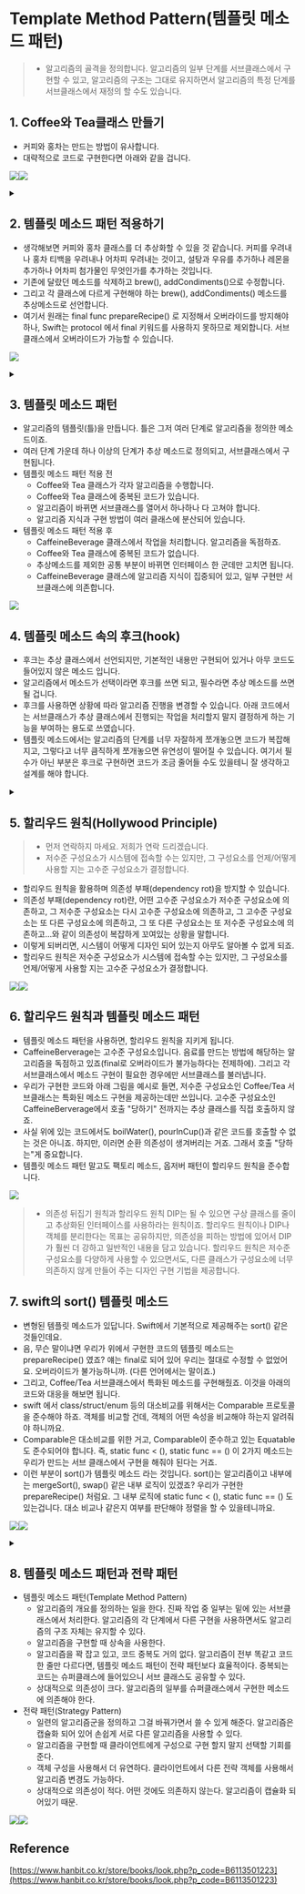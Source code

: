 
# Template Method Pattern(템플릿 메소드 패턴)
> - 알고리즘의 골격을 정의합니다. 알고리즘의 일부 단계를 서브클래스에서 구현할 수 있고, 알고리즘의 구조는 그대로 유지하면서 알고리즘의 특정 단계를 서브클래스에서 재정의 할 수도 있습니다.

## 1. Coffee와 Tea클래스 만들기
- 커피와 홍차는 만드는 방법이 유사합니다. 
- 대략적으로 코드로 구현한다면 아래와 같을 겁니다. 

![](https://velog.velcdn.com/images/dev_kickbell/post/851f44f3-135d-4302-9633-603420e447bc/image.png)![](https://velog.velcdn.com/images/dev_kickbell/post/baa7da67-f8f4-4ada-831a-ae427275d52a/image.png)

<details>
  <summary><a href="https://github.com/kickbell/pb"></a></summary>
  <p>

```swift
//카페인 음료
protocol CaffeineBeverage {
    func prepareRecipe()
    func boilWater()
    func pourInCup()
}
    
class Coffee: CaffeineBeverage {
    func prepareRecipe() {
        boilWater()
        brewCoffeeGrinds()
        pourInCup()
        addSugarAndMilk()
    }
    
    func boilWater() {
        print("물 끓이는 중")
    }
    
    func brewCoffeeGrinds() {
        print("필터로 커피를 우려내는 중")
    }
    
    func pourInCup() {
        print("컵에 따르는 중")
    }
    
    func addSugarAndMilk() {
        print("설탕과 우유를 추가하는 중")
    }
}
    
class Tea: CaffeineBeverage {
    func prepareRecipe() {
        boilWater()
        steepTeaBag()
        addLemon()
        pourInCup()
    }
    
    func boilWater() {
        print("물 끓이는 중")
    }
    
    func steepTeaBag() {
        print("찻잎을 우려내는 중")
    }
    
    func addLemon() {
        print("레몬을 추가하는 중")
    }
    
    func pourInCup() {
        print("컵에 따르는 중")
    }
}
    
let coffee = Coffee()
let tea = Tea()

print("--- 커피 ----")
coffee.prepareRecipe()
print("\n")
print("--- 홍차 ----")
tea.prepareRecipe()
/*
 --- 커피 ----
 물 끓이는 중
 필터로 커피를 우려내는 중
 컵에 따르는 중
 설탕과 우유를 추가하는 중


 --- 홍차 ----
 물 끓이는 중
 찻잎을 우려내는 중
 레몬을 추가하는 중
 컵에 따르는 중
 */
```
  </p>
</details>


## 2. 템플릿 메소드 패턴 적용하기 
- 생각해보면 커피와 홍차 클래스를 더 추상화할 수 있을 것 같습니다. 커피를 우려내나 홍차 티백을 우려내나 어차피 우려내는 것이고, 설탕과 우유를 추가하나 레몬을 추가하나 어차피 첨가물인 무엇인가를 추가하는 것입니다. 
- 기존에 달랐던 메소드를 삭제하고 brew(), addCondiments()으로 수정합니다. 
- 그리고 각 클래스에 다르게 구현해야 하는 brew(), addCondiments() 메소드를 추상메소드로 선언합니다. 
- 여기서 원래는 final func prepareRecipe() 로 지정해서 오버라이드를 방지해야 하나, Swift는 protocol 에서 final 키워드를 사용하지 못하므로 제외합니다. 서브클래스에서 오버라이드가 가능할 수 있습니다. 

![](https://velog.velcdn.com/images/dev_kickbell/post/f0d01cf4-9dba-4791-8160-c1933158a2bc/image.png)


<details>
  <summary><a href="https://github.com/kickbell/pb"></a></summary>
  <p>

```swift
//카페인 음료
protocol CaffeineBeverage {
    //다른 언어 였다면 prepareRecipe 앞에 final 키워드를 넣어서 오버라이드를
    //방지했을 것이나 swift는 사용할 수 없다.
    func prepareRecipe()
    
    func boilWater()
    func pourInCup()
    
    //추상메소드
    func brew()
    func addCondiments() //첨가물 
}

extension CaffeineBeverage {
    func prepareRecipe() {
        boilWater()
        brew()
        addCondiments()
        pourInCup()
    }
    
    func boilWater() {
        print("물 끓이는 중")
    }
    
    func pourInCup() {
        print("컵에 따르는 중")
    }
}
```
```swift
class Coffee: CaffeineBeverage {
    func brew() {
        print("커피를 우려내는 중")
    }
    
    func addCondiments() {
        print("우유와 설탕을 추가하는 중")
    }
}
    
class Tea: CaffeineBeverage {
    func brew() {
        print("찻잎을 우려내는 중")
    }
    
    func addCondiments() {
        print("레몬을 추가하는 중")
    }
}

let coffee = Coffee()
let tea = Tea()

print("--- 커피 ----")
coffee.prepareRecipe()
print("\n")
print("--- 홍차 ----")
tea.prepareRecipe()
/*
 --- 커피 ----
 물 끓이는 중
 필터로 커피를 우려내는 중
 컵에 따르는 중
 설탕과 우유를 추가하는 중


 --- 홍차 ----
 물 끓이는 중
 찻잎을 우려내는 중
 레몬을 추가하는 중
 컵에 따르는 중
 */
```
  </p>
</details>


## 3. 템플릿 메소드 패턴 

- 알고리즘의 템플릿(틀)을 만듭니다. 틀은 그저 여러 단계로 알고리즘을 정의한 메소드이죠. 
- 여러 단계 가운데 하나 이상의 단계가 추상 메소드로 정의되고, 서브클래스에서 구현됩니다. 
- 템플릿 메소드 패턴 적용 전 
    - Coffee와 Tea 클래스가 각자 알고리즘을 수행합니다.
    - Coffee와 Tea 클래스에 중복된 코드가 있습니다.
    - 알고리즘이 바뀌면 서브클래스를 열어서 하나하나 다 고쳐야 합니다.
    - 알고리즘 지식과 구현 방법이 여러 클래스에 분산되어 있습니다.
- 템플릿 메소드 패턴 적용 후 
    - CaffeineBeverage 클래스에서 작업을 처리합니다. 알고리즘을 독점하죠. 
    - Coffee와 Tea 클래스에 중복된 코드가 없습니다.
    - 추상메소드를 제외한 공통 부분이 바뀌면 인터페이스 한 군데만 고치면 됩니다. 
    - CaffeineBeverage 클래스에 알고리즘 지식이 집중되어 있고, 일부 구현만 서브클래스에 의존합니다. 
    
![](https://velog.velcdn.com/images/dev_kickbell/post/e5ae35cf-9c8a-4af1-b49c-6221d9c4d92b/image.png)

## 4. 템플릿 메소드 속의 후크(hook)
- 후크는 추상 클래스에서 선언되지만, 기본적인 내용만 구현되어 있거나 아무 코드도 들어있지 않은 메소드 입니다. 
- 알고리즘에서 메소드가 선택이라면 후크를 쓰면 되고, 필수라면 추상 메소드를 쓰면 될 겁니다.
- 후크를 사용하면 상황에 따라 알고리즘 진행을 변경할 수 있습니다. 아래 코드에서는 서브클래스가 추상 클래스에서 진행되는 작업을 처리할지 말지 결정하게 하는 기능을 부여하는 용도로 쓰였습니다. 
- 템플릿 메소드에서는 알고리즘의 단계를 너무 자잘하게 쪼개놓으면 코드가 복잡해지고, 그렇다고 너무 큼직하게 쪼개놓으면 유연성이 떨어질 수 있습니다. 여기서 필수가 아닌 부분은 후크로 구현하면 코드가 조금 줄어들 수도 있을테니 잘 생각하고 설계를 해야 합니다.


<details>
  <summary><a href="https://github.com/kickbell/pb"></a></summary>
  <p>

```swift
//카페인 음료
protocol CaffeineBeverage {
    //다른 언어 였다면 prepareRecipe 앞에 final 키워드를 넣어서 오버라이드를
    //방지했을 것이나 swift는 사용할 수 없다.
    func prepareRecipe()
    
    func boilWater()
    func pourInCup()
    
    //hook 메소드
    func customerWantsCondiments() -> Bool
    
    //추상메소드
    func brew()
    func addCondiments()
}

extension CaffeineBeverage {
    func prepareRecipe() {
        boilWater()
        brew()
        pourInCup()
        if customerWantsCondiments() {
            addCondiments()
        }
    }
    
    func boilWater() {
        print("물 끓이는 중")
    }
    
    func pourInCup() {
        print("컵에 따르는 중")
    }
    
    func customerWantsCondiments() -> Bool {
        return false
    }
}
```
```swift
class Coffee: CaffeineBeverage {
    func brew() {
        print("커피를 우려내는 중")
    }
    
    func addCondiments() {
        print("우유와 설탕을 추가하는 중")
    }
    
    func customerWantsCondiments() -> Bool {
        let result = getUserInput()
        if result == "y" {
            return true
        }
        return false
    }
    
    func getUserInput() -> String {
        print("커피에 우유와 설탕을 넣을까요? (y/n)")
        return readLine() ?? ""
    }
}
    
let coffee = Coffee()
let tea = Tea()

print("--- 커피 ----")
coffee.prepareRecipe()
/*
 --- 커피 ----
 물 끓이는 중
 커피를 우려내는 중
 컵에 따르는 중
 커피에 우유와 설탕을 넣을까요? (y/n)
 y
 우유와 설탕을 추가하는 중
 
 --- 커피 ----
 물 끓이는 중
 커피를 우려내는 중
 컵에 따르는 중
 커피에 우유와 설탕을 넣을까요? (y/n)
 n
 Program ended with exit code: 0
 */
```
  </p>
</details>


## 5. 할리우드 원칙(Hollywood Principle) 
> - 먼저 연락하지 마세요. 저희가 연락 드리겠습니다. 
> - 저수준 구성요소가 시스템에 접속할 수는 있지만, 그 구성요소를 언제/어떻게 사용할 지는 고수준 구성요소가 결정합니다. 

- 할리우드 원칙을 활용하며 의존성 부패(dependency rot)을 방지할 수 있습니다. 
- 의존성 부패(dependency rot)란, 어떤 고수준 구성요소가 저수준 구성요소에 의존하고, 그 저수준 구성요소는 다시 고수준 구성요소에 의존하고, 그 고수준 구성요소는 또 다른 구성요소에 의존하고, 그 또 다른 구성요소는 또 저수준 구성요소에 의존하고...와 같이 의존성이 복잡하게 꼬여있는 상황을 말합니다. 
- 이렇게 되버리면, 시스템이 어떻게 디자인 되어 있는지 아무도 알아볼 수 없게 되죠. 
- 할리우드 원칙은 저수준 구성요소가 시스템에 접속할 수는 있지만, 그 구성요소를 언제/어떻게 사용할 지는 고수준 구성요소가 결정합니다. 

![](https://velog.velcdn.com/images/dev_kickbell/post/fe949b43-cf4c-4df7-ab09-b9e9ae578d1f/image.png)![](https://velog.velcdn.com/images/dev_kickbell/post/0a400987-788c-4d7d-896a-284c9ee2abdb/image.png)

## 6. 할리우드 원칙과 템플릿 메소드 패턴 
- 템플릿 메소드 패턴을 사용하면, 할리우드 원칙을 지키게 됩니다. 
- CaffeineBerverage는 고수준 구성요소입니다. 음료를 만드는 방법에 해당하는 알고리즘을 독점하고 있죠(final로 오버라이드가 불가능하다는 전제하에). 그리고 각 서브클래스에서 메소드 구현이 필요한 경우에만 서브클래스를 불러냅니다. 
- 우리가 구현한 코드와 아래 그림을 예시로 들면, 저수준 구성요소인 Coffee/Tea 서브클래스는 특화된 메소드 구현을 제공하는데만 쓰입니다. 고수준 구성요소인 CaffeineBerverage에서 호출 "당하기" 전까지는 추상 클래스를 직접 호출하지 않죠. 
- 사실 위에 있는 코드에서도 boilWater(), pourInCup()과 같은 코드를 호출할 수 없는 것은 아니죠. 하지만, 이러면 순환 의존성이 생겨버리는 거죠. 그래서 호출 "당하는"게 중요합니다.
- 템플릿 메소드 패턴 말고도 팩토리 메소드, 옵저버 패턴이 할리우드 원칙을 준수합니다.


![](https://velog.velcdn.com/images/dev_kickbell/post/ee7b62be-3811-4799-b85a-49b8f8e7122e/image.png)

> - 의존성 뒤집기 원칙과 할리우드 원칙 
> DIP는 될 수 있으면 구상 클래스를 줄이고 추상화된 인터페이스를 사용하라는 원칙이죠. 할리우드 원칙이나 DIP나 객체를 분리한다는 목표는 공유하지만, 의존성을 피하는 방법에 있어서 DIP가 훨씬 더 강하고 일반적인 내용을 담고 있습니다. 할리우드 원칙은 저수준 구성요소를 다양하게 사용할 수 있으면서도, 다른 클래스가 구성요소에 너무 의존하지 않게 만들어 주는 디자인 구현 기법을 제공합니다. 

## 7. swift의 sort() 템플릿 메소드 
- 변형된 템플릿 메소드가 있답니다. Swift에서 기본적으로 제공해주는 sort() 같은 것들인데요. 
- 음, 무슨 말이냐면 우리가 위에서 구현한 코드의 템플릿 메소드는 prepareRecipe() 였죠? 얘는 final로 되어 있어 우리는 절대로 수정할 수 없었어요. 오버라이드가 불가능하니까. (다른 언어에서는 말이죠.)
- 그리고, Coffee/Tea 서브클래스에서 특화된 메소드를 구현해줬죠. 이것을 아래의 코드와 대응을 해보면 됩니다. 
- swift 에서 class/struct/enum 등의 대소비교를 위해서는 Comparable 프로토콜을 준수해야 하죠. 객체를 비교할 건데, 객체의 어떤 속성을 비교해야 하는지 알려줘야 하니까요. 
- Comparable은 대소비교를 위한 거고, Comparable이 준수하고 있는 Equatable도 준수되어야 합니다. 즉, static func < (), static func == () 이 2가지 메소드는 우리가 만드는 서브 클래스에서 구현을 해줘야 된다는 거죠. 
- 이런 부분이 sort()가 템플릿 메소드 라는 것입니다. sort()는 알고리즘이고 내부에는 mergeSort(), swap() 같은 내부 로직이 있겠죠? 우리가 구현한 prepareRecipe() 처럼요. 그 내부 로직에 static func < (), static func == () 도 있는겁니다. 대소 비교나 같은지 여부를 판단해야 정렬을 할 수 있을테니까요. 


![](https://velog.velcdn.com/images/dev_kickbell/post/a1242bd4-8ebd-4191-aee8-71f1cbd5a0d5/image.png)![](https://velog.velcdn.com/images/dev_kickbell/post/b1e1602b-5050-473f-8b1f-d787b4a4802f/image.png)


<details>
  <summary><a href="https://github.com/kickbell/pb"></a></summary>
  <p>

```swift
class Duck: Comparable {
    static func < (lhs: Duck, rhs: Duck) -> Bool {
        return lhs.weight < rhs.weight
    }
    
    static func == (lhs: Duck, rhs: Duck) -> Bool {
        return lhs.weight == lhs.weight
    }
    
    let name: String
    let weight: Int
    
    init(name: String, weight: Int) {
        self.name = name
        self.weight = weight
    }
    
    func toString() -> String {
        return "\(name) 체중: \(weight)"
    }
}
    
var ducks = [
    Duck(name: "A", weight: 8),
    Duck(name: "E", weight: 2),
    Duck(name: "C", weight: 7),
    Duck(name: "D", weight: 5),
    Duck(name: "B", weight: 10)
]

print("\n정렬 전:")
ducks.forEach { print($0.toString()) }

ducks.sort()

print("\n정렬 후:")
ducks.forEach { print($0.toString()) }

/*
 정렬 전:
 A 체중: 8
 E 체중: 2
 C 체중: 7
 D 체중: 5
 B 체중: 10
 정렬 후:
 E 체중: 2
 D 체중: 5
 C 체중: 7
 A 체중: 8
 B 체중: 10
 */
```
  </p>
</details>
    
    

## 8. 템플릿 메소드 패턴과 전략 패턴 
    
- 템플릿 메소드 패턴(Template Method Pattern)
    - 알고리즘의 개요를 정의하는 일을 한다. 진짜 작업 중 일부는 밑에 있는 서브클래스에서 처리한다. 알고리즘의 각 단계에서 다른 구현을 사용하면서도 알고리즘의 구조 자체는 유지할 수 있다.  
    - 알고리즘을 구현할 때 상속을 사용한다.
    - 알고리즘을 꽉 잡고 있고, 코드 중복도 거의 없다. 알고리즘이 전부 똑같고 코드 한 줄만 다르다면, 템플릿 메소드 패턴이 전략 패턴보다 효율적이다. 중복되는 코드는 슈퍼클래스에 들어있으니 서브 클래스도 공유할 수 있다. 
    - 상대적으로 의존성이 크다. 알고리즘의 일부를 슈퍼클래스에서 구현한 메소드에 의존해야 한다.
- 전략 패턴(Strategy Pattern)
    - 일련의 알고리즘군을 정의하고 그걸 바꿔가면서 쓸 수 있게 해준다. 알고리즘은 캡슐화 되어 있어 손쉽게 서로 다른 알고리즘을 사용할 수 있다. 
    - 알고리즘을 구현할 때 클라이언트에게 구성으로 구현 할지 말지 선택할 기회를 준다.
    - 객체 구성을 사용해서 더 유연하다. 클라이언트에서 다른 전략 객체를 사용해서 알고리즘 변경도 가능하다. 
    - 상대적으로 의존성이 적다. 어떤 것에도 의존하지 않는다. 알고리즘이 캡슐화 되어있기 때문. 
    
![](https://velog.velcdn.com/images/dev_kickbell/post/e3129f0a-dcbd-4bce-aa53-a3530e769179/image.png)![](https://velog.velcdn.com/images/dev_kickbell/post/3b2a737b-9dd3-418a-99c1-e76c76193407/image.png)



## Reference 
[https://www.hanbit.co.kr/store/books/look.php?p_code=B6113501223](https://www.hanbit.co.kr/store/books/look.php?p_code=B6113501223)


 
